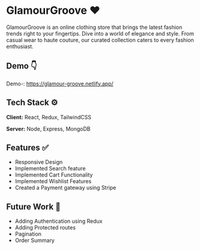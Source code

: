 # GlamourGroove ❤️

GlamourGroove is an online clothing store that brings the latest fashion trends right to your fingertips. Dive into a world of elegance and style. From casual wear to haute couture, our curated collection caters to every fashion enthusiast.


## Demo 👇

Demo-: https://glamour-groove.netlify.app/


## Tech Stack ⚙️

**Client:** React, Redux, TailwindCSS

**Server:** Node, Express, MongoDB


## Features ✅

- Responsive Design
- Implemented Search feature
- Implemented Cart Functionality
- Implemented Wishlist Features
- Created a Payment gateway using Stripe


## Future Work 🔮
- Adding Authentication using Redux 
- Adding Protected routes
- Pagination
- Order Summary